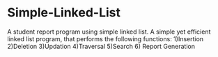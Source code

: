# Simple-Linked-List
A student report program using simple linked list.
A simple yet efficient linked list program, that performs the following functions: 1)Insertion 2)Deletion 3)Updation 4)Traversal 5)Search 6) Report Generation
